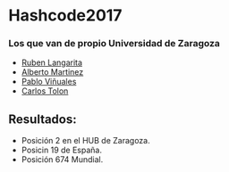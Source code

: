 # Hashcode2017

### Los que van de propio Universidad de Zaragoza

- [Ruben Langarita](https://github.com/zory95) 
- [Alberto Martinez](https://github.com/belberus)
- [Pablo Viñuales](https://github.com/strummerTFIU)
- [Carlos Tolon](https://github.com/ctolon22)

## Resultados: 
- Posición 2 en el HUB de Zaragoza.
- Posicin 19 de España.
- Posición 674 Mundial.

